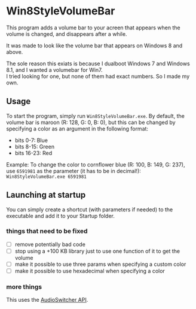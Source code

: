 # Win8StyleVolumeBar
This program adds a volume bar to your acreen that appears when the volume is changed, and disappears after a while.

It was made to look like the volume bar that appears on Windows 8 and above.

The sole reason this exiats is because I dualboot Windows 7 and Windows 8.1, and I wanted a volumebar for Win7.  
I tried looking for one, but none of them had exact numbers. So I made my own.

## Usage
To start the program, simply run `Win8StyleVolumeBar.exe`. By default, the volume bar is maroon (R: 128, G: 0, B: 0), but this can be changed by specifying a color as an argument in the following format:
- bits 0-7: Blue
- bits 8-15: Green
- bits 16-23: Red

Example: To change the color to cornflower blue (R: 100, B: 149, G: 237), use `6591981` as the parameter (it has to be in decimal!):  
`Win8StyleVolumeBar.exe 6591981`

## Launching at startup
You can simply create a shortcut (with parameters if needed) to the executable and add it to your Startup folder.

### things that need to be fixed
- [ ] remove potentially bad code
- [ ] stop using a +100 KB library just to use one function of it to get the volume
- [ ] make it possible to use three params when specifying a custom color
- [ ] make it possible to use hexadecimal when specifying a color

### more things
This uses the [AudioSwitcher API](https://github.com/xenolightning/AudioSwitcher).
